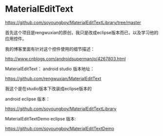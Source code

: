 # MaterialEditText

https://github.com/soyoungboy/MaterialEditTextLibrary/tree/master

首先这个项目是rengwuxian的原创，我只是改成eclipse版本而已，以及学习他的应用控件。

我的博客里面有针对这个控件使用的细节描述：

http://www.cnblogs.com/androidsuperman/p/4267803.html

MaterialEditText：
android studio 版本地址：

https://github.com/rengwuxian/MaterialEditText

我这个是在studio版本下改装成eclipse版本的

android eclipse 版本：

https://github.com/soyoungboy/MaterialEditTextLibrary

MaterialEditTextDemo eclipse 版本:

https://github.com/soyoungboy/MaterialEditTextDemo




